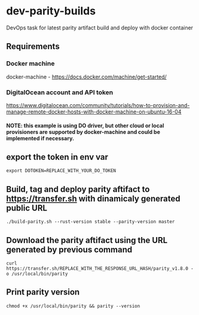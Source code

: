 # dev-parity-builds
DevOps task for latest parity artifact build and deploy with docker container

## Requirements
### Docker machine
docker-machine - https://docs.docker.com/machine/get-started/

### DigitalOcean account and API token
https://www.digitalocean.com/community/tutorials/how-to-provision-and-manage-remote-docker-hosts-with-docker-machine-on-ubuntu-16-04
#### NOTE: this example is using DO driver, but other cloud or local provisioners are supported by docker-machine and could be implemented if necessary.

## export the token in env var
```
export DOTOKEN=REPLACE_WITH_YOUR_DO_TOKEN
```

## Build, tag and deploy parity aftifact to https://transfer.sh with dinamicaly generated public URL
```
./build-parity.sh --rust-version stable --parity-version master
```

## Download the parity aftifact using the URL generated by previous command
```
curl https://transfer.sh/REPLACE_WITH_THE_RESPONSE_URL_HASH/parity_v1.8.0 -o /usr/local/bin/parity
```
## Print parity version
```
chmod +x /usr/local/bin/parity && parity --version
```